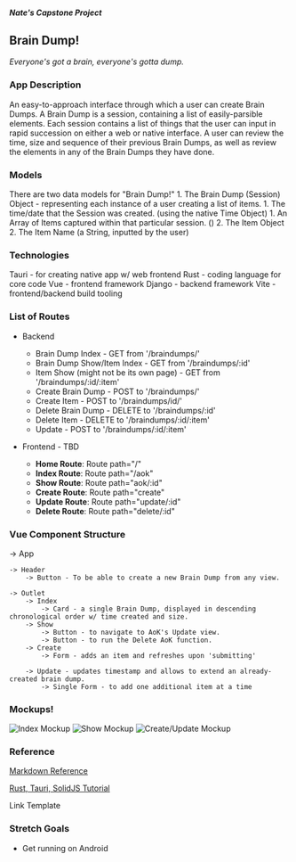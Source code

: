 ##### Nate's Capstone Project
## Brain Dump!

_Everyone's got a brain, everyone's gotta dump._


### App Description
  An easy-to-approach interface through which a user can create Brain Dumps. A Brain Dump is a session, containing a list of easily-parsible elements. Each session contains a list of things that the user can input in rapid succession on either a web or native interface.
  A user can review the time, size and sequence of their previous Brain Dumps, as well as review the elements in any of the Brain Dumps they have done.

### Models
  There are two data models for "Brain Dump!"
    1. The Brain Dump (Session) Object - representing each instance of a user creating a list of items.
      1. The time/date that the Session was created. (using the native Time Object)
      1. An Array of Items captured within that particular session. ()
    2. The Item Object
      2. The Item Name (a String, inputted by the user)

### Technologies
  Tauri - for creating native app w/ web frontend
  Rust - coding language for core code
  Vue - frontend framework
  Django - backend framework
  Vite - frontend/backend build tooling
  


### List of Routes
  * Backend
    *   Brain Dump Index - GET from '/braindumps/'
    *   Brain Dump Show/Item Index - GET from '/braindumps/:id'
    *   Item Show (might not be its own page) - GET from '/braindumps/:id/:item'
    *   Create Brain Dump - POST to '/braindumps/'
    *   Create Item - POST to '/braindumps/id/'
    *   Delete Brain Dump - DELETE to '/braindumps/:id'
    *   Delete Item - DELETE to '/braindumps/:id/:item'
    *   Update - POST to '/braindumps/:id/:item'
 
  * Frontend - TBD
    *   **Home Route**: Route path="/"
    *   **Index Route**: Route path="/aok"
    *   **Show Route**: Route path="aok/:id"
    *   **Create Route**: Route path="create"
    *   **Update Route**: Route path="update/:id"
    *   **Delete Route**: Route path="delete/:id"
        
### Vue Component Structure

-> App

 	-> Header
		-> Button - To be able to create a new Brain Dump from any view.
	
	-> Outlet
		-> Index
			-> Card - a single Brain Dump, displayed in descending chronological order w/ time created and size.
		-> Show 
			-> Button - to navigate to AoK's Update view.
			-> Button - to run the Delete AoK function.
		-> Create
			-> Form - adds an item and refreshes upon 'submitting'
	
		-> Update - updates timestamp and allows to extend an already-created brain dump.
			-> Single Form - to add one additional item at a time


### Mockups!

![Index Mockup](TBD)
![Show Mockup](TBD)
![Create/Update Mockup](TBD)

### Reference

[Markdown Reference](https://www.seevividly.com/images/Markdown_Reference.png)

[Rust, Tauri, SolidJS Tutorial](https://blog.logrocket.com/rust-solid-js-tauri-desktop-app/)

Link Template
[]()


### Stretch Goals
* Get running on Android
